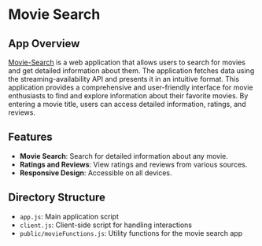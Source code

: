 # Movie Search

## App Overview
<p><a href="https://github.com/kevintian4/Movie-Search">Movie-Search</a> is a web application that allows users to search for movies and get detailed information about them. 
The application fetches data using the streaming-availability API and presents it in an intuitive format. 
This application provides a comprehensive and user-friendly interface for movie enthusiasts to find and explore information about their favorite movies. 
By entering a movie title, users can access detailed information, ratings, and reviews.</p>

## Features
- **Movie Search**: Search for detailed information about any movie.
- **Ratings and Reviews**: View ratings and reviews from various sources.
- **Responsive Design**: Accessible on all devices.

## Directory Structure
<ul>
  <li><code>app.js</code>: Main application script</li>
  <li><code>client.js</code>: Client-side script for handling interactions</li>
  <li><code>public/movieFunctions.js</code>: Utility functions for the movie search app</li>
</ul>
